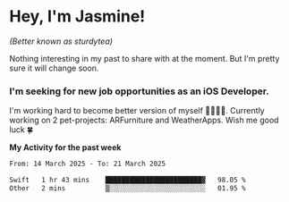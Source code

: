 # Hey, I'm Jasmine!
_(Better known as sturdytea)_

Nothing interesting in my past to share with at the moment. 
But I'm pretty sure it will change soon.

### I'm seeking for new job opportunities as an iOS Developer. 

I'm working hard to become better version of myself 🙇‍♀🏋️‍♀️. 
Currently working on 2 pet-projects: ARFurniture and WeatherApps. 
Wish me good luck 🍀

**My Activity for the past week**

<!--START_SECTION:waka-->

```txt
From: 14 March 2025 - To: 21 March 2025

Swift   1 hr 43 mins    ████████████████████████▓   98.05 %
Other   2 mins          ▒░░░░░░░░░░░░░░░░░░░░░░░░   01.95 %
```

<!--END_SECTION:waka-->
